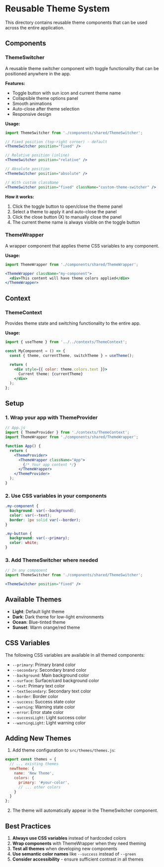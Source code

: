 # Reusable Theme System

This directory contains reusable theme components that can be used across the entire application.

## Components

### ThemeSwitcher
A reusable theme switcher component with toggle functionality that can be positioned anywhere in the app.

**Features:**
- Toggle button with sun icon and current theme name
- Collapsible theme options panel
- Smooth animations
- Auto-close after theme selection
- Responsive design

**Usage:**
```jsx
import ThemeSwitcher from './components/shared/ThemeSwitcher';

// Fixed position (top-right corner) - default
<ThemeSwitcher position="fixed" />

// Relative position (inline)
<ThemeSwitcher position="relative" />

// Absolute position
<ThemeSwitcher position="absolute" />

// With custom className
<ThemeSwitcher position="fixed" className="custom-theme-switcher" />
```

**How it works:**
1. Click the toggle button to open/close the theme panel
2. Select a theme to apply it and auto-close the panel
3. Click the close button (X) to manually close the panel
4. The current theme name is always visible on the toggle button

### ThemeWrapper
A wrapper component that applies theme CSS variables to any component.

**Usage:**
```jsx
import ThemeWrapper from './components/shared/ThemeWrapper';

<ThemeWrapper className="my-component">
  <div>This content will have theme colors applied</div>
</ThemeWrapper>
```

## Context

### ThemeContext
Provides theme state and switching functionality to the entire app.

**Usage:**
```jsx
import { useTheme } from '../../contexts/ThemeContext';

const MyComponent = () => {
  const { theme, currentTheme, switchTheme } = useTheme();
  
  return (
    <div style={{ color: theme.colors.text }}>
      Current theme: {currentTheme}
    </div>
  );
};
```

## Setup

### 1. Wrap your app with ThemeProvider
```jsx
// App.js
import { ThemeProvider } from './contexts/ThemeContext';
import ThemeWrapper from './components/shared/ThemeWrapper';

function App() {
  return (
    <ThemeProvider>
      <ThemeWrapper className="App">
        {/* Your app content */}
      </ThemeWrapper>
    </ThemeProvider>
  );
}
```

### 2. Use CSS variables in your components
```css
.my-component {
  background: var(--background);
  color: var(--text);
  border: 1px solid var(--border);
}

.my-button {
  background: var(--primary);
  color: white;
}
```

### 3. Add ThemeSwitcher where needed
```jsx
// In any component
import ThemeSwitcher from './components/shared/ThemeSwitcher';

<ThemeSwitcher position="fixed" />
```

## Available Themes

- **Light**: Default light theme
- **Dark**: Dark theme for low-light environments
- **Ocean**: Blue-tinted theme
- **Sunset**: Warm orange/red theme

## CSS Variables

The following CSS variables are available in all themed components:

- `--primary`: Primary brand color
- `--secondary`: Secondary brand color
- `--background`: Main background color
- `--surface`: Surface/card background color
- `--text`: Primary text color
- `--textSecondary`: Secondary text color
- `--border`: Border color
- `--success`: Success state color
- `--warning`: Warning state color
- `--error`: Error state color
- `--successLight`: Light success color
- `--warningLight`: Light warning color

## Adding New Themes

1. Add theme configuration to `src/themes/themes.js`:
```jsx
export const themes = {
  // ... existing themes
  newTheme: {
    name: 'New Theme',
    colors: {
      primary: '#your-color',
      // ... other colors
    }
  }
};
```

2. The theme will automatically appear in the ThemeSwitcher component.

## Best Practices

1. **Always use CSS variables** instead of hardcoded colors
2. **Wrap components** with ThemeWrapper when they need theming
3. **Test all themes** when developing new components
4. **Use semantic color names** like `--success` instead of `--green`
5. **Consider accessibility** - ensure sufficient contrast in all themes 